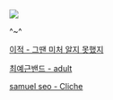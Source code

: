 #  

![](https://lh3.googleusercontent.com/proxy/LpQkJx-ePH5hbYbgwYUY8j_q3GFO_hKwqK_2OPxDxS_UYEQcYZEDTGm2zEKO9YDuI5lMdsh8cOf3XNkU_rX98FabL7RUXHYu_2VqVast6ivdgtYpBI-g5fQXA5wctn45b87bgFowXMTa14pZktlYl86X5AOO37E8bA)    

^~^ 

 [이적 - 그땐 미처 알지 못했지](https://youtu.be/WRwCQvpD_B4)  

 [최예근밴드 - adult](https://youtu.be/KpKIiBpGcjQ)  

 [samuel seo - Cliche](https://youtu.be/H1bXx3Pz2ag)  

 
